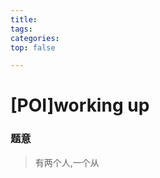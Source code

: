 ```yaml
---
title:
tags:
categories:
top: false

---
```

# [POI]working up
### 题意
> 有两个人,一个从
<!--stackedit_data:
eyJoaXN0b3J5IjpbLTE0MTI1Nzg3NjUsODMxMTI3NjM4XX0=
-->